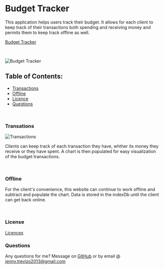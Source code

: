 # Budget Tracker

This application helps users track their budget. It allows for each client to keep track of their transactions both spending and receiving money and permits them to keep track offline as well.

[Budget Tracker]()

<br>

![Budget Tracker]()

## Table of Contents:
  * [Transactions](#search)
  * [Offline](#recipes)
  * [Licence](#license)
  * [Questions](#questions)
<br>

### Transations

![Transactions]()

Clients can keep track of each transaction they have, whther its money they receive or they have spent. A chart is then populated for easy visualization of the budget transactions.

<br>

### Offline


For the client's convenience, this website can continue to work offline and subtract and populate the chart. Data is stored in the indexDb until the client can get back online.

<br>



### License
[Licences](https://opensource.org/licenses/MIT)
<br>

### Questions
Any questions for me? Message  on [GitHub](https://github.com/jtrevz) or by email @ jenny.trevizo2013@gmail.com